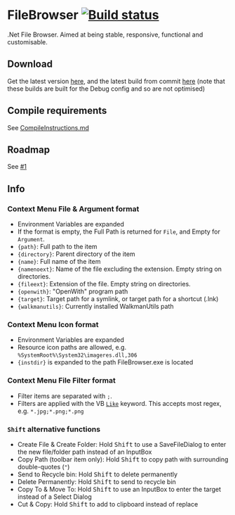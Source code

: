 # FileBrowser [![Build status](https://ci.appveyor.com/api/projects/status/bnuugyjsjrt3rjev)](https://ci.appveyor.com/project/Walkman100/FileBrowser)
.Net File Browser. Aimed at being stable, responsive, functional and customisable.

## Download
Get the latest version [here](https://github.com/Walkman100/FileBrowser/releases), and the latest build from commit
[here](https://ci.appveyor.com/project/Walkman100/FileBrowser/build/artifacts)
(note that these builds are built for the Debug config and so are not optimised)

## Compile requirements
See [CompileInstructions.md](https://github.com/Walkman100/gists/blob/master/CompileInstructions.md)

## Roadmap
See [#1](https://github.com/Walkman100/FileBrowser/issues/1)

## Info

### Context Menu File & Argument format
- Environment Variables are expanded
- If the format is empty, the Full Path is returned for `File`, and Empty for `Argument`.
- `{path}`: Full path to the item
- `{directory}`: Parent directory of the item
- `{name}`: Full name of the item
- `{namenoext}`: Name of the file excluding the extension. Empty string on directories.
- `{fileext}`: Extension of the file. Empty string on directories.
- `{openwith}`: "OpenWith" program path
- `{target}`: Target path for a symlink, or target path for a shortcut (.lnk)
- `{walkmanutils}`: Currently installed WalkmanUtils path

### Context Menu Icon format
- Environment Variables are expanded
- Resource icon paths are allowed, e.g. `%SystemRoot%\System32\imageres.dll,306`
- `{instdir}` is expanded to the path FileBrowser.exe is located

### Context Menu File Filter format
- Filter items are separated with `;`.
- Filters are applied with the VB [`Like`](https://docs.microsoft.com/en-us/dotnet/visual-basic/language-reference/operators/like-operator#pattern-options) keyword. This accepts most regex, e.g. `*.jpg;*.png;*.png`

### `Shift` alternative functions
- Create File & Create Folder: Hold <kbd>Shift</kbd> to use a SaveFileDialog to enter the new file/folder path instead of an InputBox
- Copy Path (toolbar item only): Hold <kbd>Shift</kbd> to copy path with surrounding double-quotes (`"`)
- Send to Recycle bin: Hold <kbd>Shift</kbd> to delete permanently
- Delete Permanently: Hold <kbd>Shift</kbd> to send to recycle bin
- Copy To & Move To: Hold <kbd>Shift</kbd> to use an InputBox to enter the target instead of a Select Dialog
- Cut & Copy: Hold <kbd>Shift</kbd> to add to clipboard instead of replace
